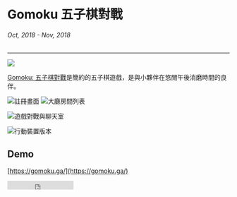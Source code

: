 # Gomoku 五子棋對戰
###### Oct, 2018 - Nov, 2018
---

![](~@/assets/img/article/gomoku/title.png)

[Gomoku: 五子棋對戰](https://gomoku.ga/#/about)是簡約的五子棋遊戲，是與小夥伴在悠閒午後消磨時間的良伴。


![註冊畫面](~@/assets/img/article/gomoku/register.png)
![大廳房間列表](~@/assets/img/article/gomoku/room.png)

![遊戲對戰與聊天室](~@/assets/img/article/gomoku/cover.png)

![行動裝置版本](~@/assets/img/article/gomoku/mobile.png)

## Demo

[https://gomoku.ga/](https://gomoku.ga/)

<iframe src="https://ghbtns.com/github-btn.html?user=ngseke&repo=gomoku&type=star&count=false" frameborder="0" scrolling="0" width="150" height="20"></iframe>
